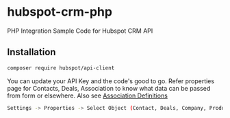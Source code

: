 # hubspot-crm-php
PHP Integration Sample Code for Hubspot CRM API

## Installation
```bash
composer require hubspot/api-client
```

You can update your API Key and the code's good to go. Refer properties page for Contacts, Deals, Association to know what data can be passed from form or elsewhere. Also see <a href='https://legacydocs.hubspot.com/docs/methods/crm-associations/crm-associations-overview'>Association Definitions</a>

```bash
Settings -> Properties -> Select Object (Contact, Deals, Company, Product, Ticket)
```
